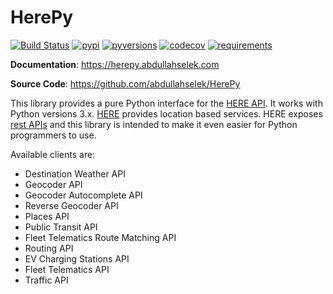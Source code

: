 # HerePy

[![Build Status](https://github.com/abdullahselek/HerePy/workflows/HerePy%20CI/badge.svg)](https://github.com/abdullahselek/HerePy/actions)
[![pypi](https://img.shields.io/pypi/v/herepy.svg)](https://pypi.python.org/pypi/herepy/)
[![pyversions](https://img.shields.io/pypi/pyversions/herepy.svg)](https://pypi.org/project/herepy)
[![codecov](https://codecov.io/gh/abdullahselek/HerePy/branch/master/graph/badge.svg)](https://codecov.io/gh/abdullahselek/HerePy)
[![requirements](https://requires.io/github/abdullahselek/HerePy/requirements.svg?branch=master)](https://requires.io/github/abdullahselek/HerePy/requirements/?branch=master)


**Documentation**: <a href="https://herepy.abdullahselek.com" target="_blank">https://herepy.abdullahselek.com</a>

**Source Code**: <a href="https://github.com/abdullahselek/HerePy" target="_blank">https://github.com/abdullahselek/HerePy</a>

This library provides a pure Python interface for the [HERE API](https://developer.here.com). It works with Python versions 3.x.
[HERE](https://www.here.com/) provides location based services. HERE exposes [rest APIs](https://developer.here.com/documentation) and this library is intended to make it even easier for Python programmers to use.

Available clients are:

* Destination Weather API
* Geocoder API
* Geocoder Autocomplete API
* Reverse Geocoder API
* Places API
* Public Transit API
* Fleet Telematics Route Matching API
* Routing API
* EV Charging Stations API
* Fleet Telematics API
* Traffic API
